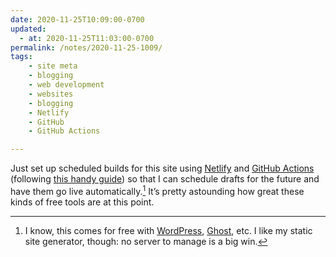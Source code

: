```yaml
---
date: 2020-11-25T10:09:00-0700
updated:
  - at: 2020-11-25T11:03:00-0700
permalink: /notes/2020-11-25-1009/
tags:
    - site meta
    - blogging
    - web development
    - websites
    - blogging
    - Netlify
    - GitHub
    - GitHub Actions

---
```


Just set up scheduled builds for this site using [Netlify] and [GitHub Actions] \(following [this handy guide][guide]) so that I can schedule drafts for the future and have them go live automatically.[^1] It’s pretty astounding how great these kinds of free tools are at this point.

[^1]: I know, this comes for free with [WordPress], [Ghost], etc. I like my static site generator, though: no server to manage is a big win.

[Netlify]: https://www.netlify.com
[GitHub Actions]: https://docs.github.com/en/free-pro-team@latest/actions
[guide]: https://www.voorhoede.nl/en/blog/scheduling-netlify-deploys-with-github-actions/
[WordPress]: https://wordpress.org
[Ghost]: https://ghost.org